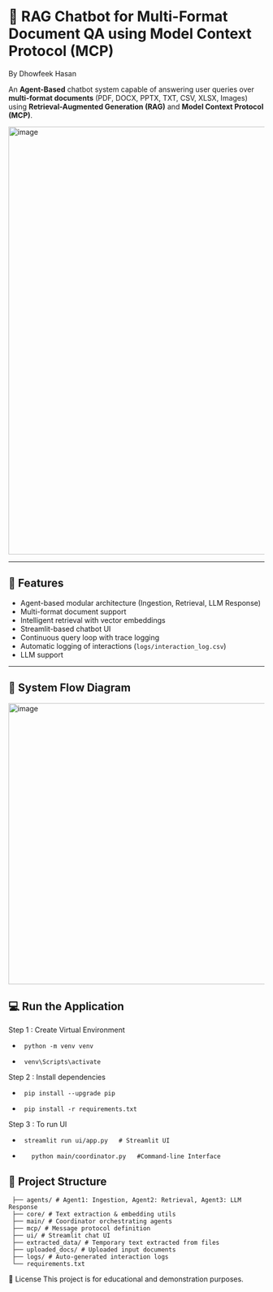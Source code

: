 # 🤖 RAG Chatbot for Multi-Format Document QA using Model Context Protocol (MCP) 
By Dhowfeek Hasan 

An **Agent-Based** chatbot system capable of answering user queries over **multi-format documents** (PDF, DOCX, PPTX, TXT, CSV, XLSX, Images) using **Retrieval-Augmented Generation (RAG)** and **Model Context Protocol (MCP)**.

<img width="1914" height="843" alt="image" src="https://github.com/user-attachments/assets/ead6968d-9c77-4b3e-8e4e-5cc54b301faa" />



---

## 📌 Features

- Agent-based modular architecture (Ingestion, Retrieval, LLM Response)
-  Multi-format document support
- Intelligent retrieval with vector embeddings
- Streamlit-based chatbot UI
- Continuous query loop with trace logging
- Automatic logging of interactions (`logs/interaction_log.csv`)
- LLM support

---
## 📌 System Flow Diagram 
<img width="1513" height="554" alt="image" src="https://github.com/user-attachments/assets/fcbecf0d-6a9a-400e-912f-d2bde2a66a08" />



## 💻 Run the Application
Step 1 :  Create Virtual Environment
-      python -m venv venv
-      venv\Scripts\activate
  
Step 2 : Install dependencies
-      pip install --upgrade pip
-      pip install -r requirements.txt
           
Step 3 : To run UI    
  -      streamlit run ui/app.py   # Streamlit UI 
-        python main/coordinator.py   #Command-line Interface


## 🧱 Project Structure 

     ├── agents/ # Agent1: Ingestion, Agent2: Retrieval, Agent3: LLM Response
     ├── core/ # Text extraction & embedding utils
     ├── main/ # Coordinator orchestrating agents
     ├── mcp/ # Message protocol definition
     ├── ui/ # Streamlit chat UI
     ├── extracted_data/ # Temporary text extracted from files
     ├── uploaded_docs/ # Uploaded input documents
     ├── logs/ # Auto-generated interaction logs
     └── requirements.txt


📝 License
This project is for educational and demonstration purposes.




